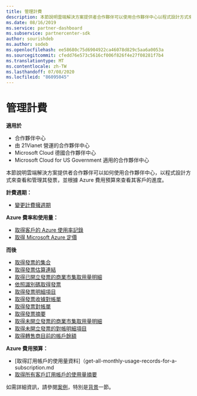 ```yaml
---
title: 管理計費
description: 本節說明雲端解決方案提供者合作夥伴可以使用合作夥伴中心以程式設計方式來查看和管理其發票的方式，並依據 Azure 消費預算來查看其客戶的進度。
ms.date: 08/16/2019
ms.service: partner-dashboard
ms.subservice: partnercenter-sdk
author: sourishdeb
ms.author: sodeb
ms.openlocfilehash: ee58680c75d6904922ca46078d829c5aa6a0053a
ms.sourcegitcommit: cfedd76e573c5616cf006f826f4e27f08281f7b4
ms.translationtype: MT
ms.contentlocale: zh-TW
ms.lasthandoff: 07/08/2020
ms.locfileid: "86095045"
---
```

# <a name="manage-billing"></a>管理計費

**適用於**

- 合作夥伴中心
- 由 21Vianet 營運的合作夥伴中心
- Microsoft Cloud 德國合作夥伴中心
- Microsoft Cloud for US Government 適用的合作夥伴中心

本節說明雲端解決方案提供者合作夥伴可以如何使用合作夥伴中心，以程式設計方式來查看和管理其發票，並根據 Azure 費用預算來查看其客戶的進度。

**計費週期：**
- [變更計費擁週期](change-the-billing-cycle.md)

**Azure 費率和使用量：**
- [取得客戶的 Azure 使用率記錄](get-a-customer-s-utilization-record-for-azure.md)
- [取得 Microsoft Azure 定價](get-prices-for-microsoft-azure.md)

**而後**
- [取得發票的集合](get-a-collection-of-invoices.md)
- [取得發票估算連結](get-invoice-estimate-links.md)
- [取得已開立發票的商業市集取用量明細](get-invoice-billed-consumption-lineitems.md)
- [依照識別碼取得發票](get-invoice-by-id.md)
- [取得發票明細項目](get-invoiceline-items.md)
- [取得發票收據對帳單](get-invoice-receipt-statement.md)
- [取得發票對帳單](get-invoice-statement.md)
- [取得發票摘要](get-invoice-summaries.md)
- [取得未開立發票的商業市集取用量明細](get-invoice-unbilled-consumption-lineitems.md)
- [取得未開立發票的對帳明細項目](get-invoice-unbilled-recon-lineitems.md)
- [取得轉售商目前的帳戶餘額](get-the-reseller-s-current-account-balance.md)

**Azure 費用預算：**
- [取得訂用帳戶的使用量資料]（get-all-monthly-usage-records-for-a-subscription.md
- [取得所有客戶訂用帳戶的使用量摘要](get-a-customer-usage-summary.md)

如需詳細資訊，請參閱[案例](scenarios.md)，特別是[背景](scenarios.md#background)一節。
